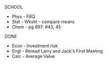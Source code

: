 SCHOOL
- Phys - FRQ
- Stat - Wksht - compare means
- Chem - pg 697: #43, 45

DONE
- Econ - Investment risk
- Engl - Reread Larry and Jack's First Meeting
- Calc - Average Value

